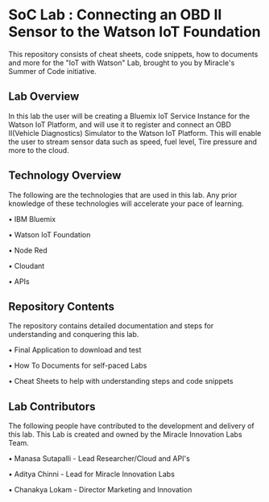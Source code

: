 # SoC Lab : Connecting an OBD II Sensor to the Watson IoT Foundation

This repository consists of cheat sheets, code snippets, how to documents and more for the "IoT with Watson" Lab, brought to you by Miracle's Summer of Code initiative.

## Lab Overview

In this lab the user will be creating a Bluemix IoT Service Instance for the Watson IoT Platform, and will use it to register and connect an OBD II(Vehicle Diagnostics) Simulator to the Watson IoT Platform. This will enable the user to stream sensor data such as speed, fuel level, Tire pressure and more to the cloud.

## Technology Overview

The following are the technologies that are used in this lab. Any prior knowledge of these technologies will accelerate your pace of learning.

• IBM Bluemix

• Watson IoT Foundation

• Node Red

• Cloudant

• APIs

## Repository Contents

The repository contains detailed documentation and steps for understanding and conquering this lab.

• Final Application to download and test

• How To Documents for self-paced Labs

• Cheat Sheets to help with understanding steps and code snippets

## Lab Contributors

The following people have contributed to the development and delivery of this lab. This Lab is created and owned by the Miracle Innovation Labs Team.

• Manasa Sutapalli - Lead Researcher/Cloud and API's

• Aditya Chinni - Lead for Miracle Innovation Labs

• Chanakya Lokam   - Director Marketing and Innovation
